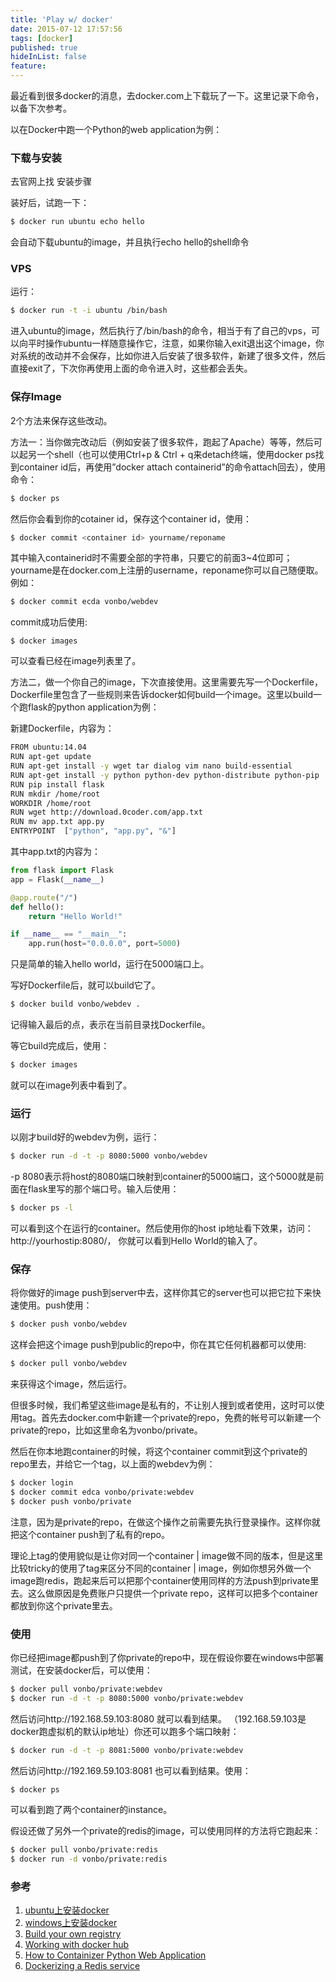 ```yaml
---
title: 'Play w/ docker'
date: 2015-07-12 17:57:56
tags: [docker]
published: true
hideInList: false
feature: 
---
```

最近看到很多docker的消息，去docker.com上下载玩了一下。这里记录下命令，以备下次参考。

以在Docker中跑一个Python的web application为例：
<!-- more -->


### 下载与安装

去官网上找 安装步骤

装好后，试跑一下：

```bash
$ docker run ubuntu echo hello
```

会自动下载ubuntu的image，并且执行echo hello的shell命令

### VPS

运行：

```bash
$ docker run -t -i ubuntu /bin/bash
```

进入ubuntu的image，然后执行了/bin/bash的命令，相当于有了自己的vps，可以向平时操作ubuntu一样随意操作它，注意，如果你输入exit退出这个image，你对系统的改动并不会保存，比如你进入后安装了很多软件，新建了很多文件，然后直接exit了，下次你再使用上面的命令进入时，这些都会丢失。

### 保存Image

2个方法来保存这些改动。

方法一：当你做完改动后（例如安装了很多软件，跑起了Apache）等等，然后可以起另一个shell（也可以使用Ctrl+p & Ctrl + q来detach终端，使用docker ps找到container id后，再使用”docker attach containerid”的命令attach回去），使用命令：

```bash
$ docker ps
```

然后你会看到你的cotainer id，保存这个container id，使用：

```bash
$ docker commit <container id> yourname/reponame
```

其中输入containerid时不需要全部的字符串，只要它的前面3~4位即可；yourname是在docker.com上注册的username，reponame你可以自己随便取。例如：

```bash
$ docker commit ecda vonbo/webdev
```

commit成功后使用:

```
$ docker images
```

可以查看已经在image列表里了。

方法二，做一个你自己的image，下次直接使用。这里需要先写一个Dockerfile，Dockerfile里包含了一些规则来告诉docker如何build一个image。这里以build一个跑flask的python application为例：

新建Dockerfile，内容为：

```bash
FROM ubuntu:14.04
RUN apt-get update
RUN apt-get install -y wget tar dialog vim nano build-essential
RUN apt-get install -y python python-dev python-distribute python-pip
RUN pip install flask
RUN mkdir /home/root
WORKDIR /home/root
RUN wget http://download.0coder.com/app.txt
RUN mv app.txt app.py
ENTRYPOINT  ["python", "app.py", "&"]
```

其中app.txt的内容为：

```python
from flask import Flask
app = Flask(__name__)

@app.route("/")
def hello():
    return "Hello World!"

if __name__ == "__main__":
    app.run(host="0.0.0.0", port=5000)
```

只是简单的输入hello world，运行在5000端口上。

写好Dockerfile后，就可以build它了。

```bash
$ docker build vonbo/webdev .
```

记得输入最后的点，表示在当前目录找Dockerfile。

等它build完成后，使用：

```bash
$ docker images
```

就可以在image列表中看到了。

### 运行

以刚才build好的webdev为例，运行：

```bash
$ docker run -d -t -p 8080:5000 vonbo/webdev
```

-p 8080表示将host的8080端口映射到container的5000端口，这个5000就是前面在flask里写的那个端口号。输入后使用：

```bash
$ docker ps -l
```

可以看到这个在运行的container。然后使用你的host ip地址看下效果，访问：http://yourhostip:8080/，
你就可以看到Hello World的输入了。

### 保存

将你做好的image push到server中去，这样你其它的server也可以把它拉下来快速使用。push使用：

```bash
$ docker push vonbo/webdev
```

这样会把这个image push到public的repo中，你在其它任何机器都可以使用:

```bash
$ docker pull vonbo/webdev
```

来获得这个image，然后运行。

但很多时候，我们希望这些image是私有的，不让别人搜到或者使用，这时可以使用tag。首先去docker.com中新建一个private的repo，免费的帐号可以新建一个private的repo，比如这里命名为vonbo/private。

然后在你本地跑container的时候，将这个container commit到这个private的repo里去，并给它一个tag，以上面的webdev为例：

```bash
$ docker login
$ docker commit edca vonbo/private:webdev
$ docker push vonbo/private
```

注意，因为是private的repo，在做这个操作之前需要先执行登录操作。这样你就把这个container push到了私有的repo。

理论上tag的使用貌似是让你对同一个container | image做不同的版本，但是这里比较tricky的使用了tag来区分不同的container | image，例如你想另外做一个image跑redis，跑起来后可以把那个container使用同样的方法push到private里去。这么做原因是免费账户只提供一个private repo，这样可以把多个container都放到你这个private里去。

### 使用

你已经把image都push到了你private的repo中，现在假设你要在windows中部署测试，在安装docker后，可以使用：

```bash
$ docker pull vonbo/private:webdev
$ docker run -d -t -p 8080:5000 vonbo/private:webdev
```

然后访问http://192.168.59.103:8080 就可以看到结果。
（192.168.59.103是docker跑虚拟机的默认ip地址）你还可以跑多个端口映射：

```bash
$ docker run -d -t -p 8081:5000 vonbo/private:webdev
```

然后访问http://192.169.59.103:8081 也可以看到结果。使用：

```bash
$ docker ps
```

可以看到跑了两个container的instance。

假设还做了另外一个private的redis的image，可以使用同样的方法将它跑起来：

```bash
$ docker pull vonbo/private:redis
$ docker run -d vonbo/private:redis
```

### 参考

1. [ubuntu上安装docker](http://web2.0coder.com/archives/!https://docs.docker.com/installation/ubuntulinux/)
2. [windows上安装docker](http://web2.0coder.com/archives/!https://docs.docker.com/installation/windows/)
3. [Build your own registry](http://web2.0coder.com/archives/!https://blog.codecentric.de/en/2014/02/docker-registry-run-private-docker-image-repository/)
4. [Working with docker hub](http://web2.0coder.com/archives/!http://docs.docker.com/userguide/dockerrepos/)
5. [How to Containizer Python Web Application](http://web2.0coder.com/archives/!https://www.digitalocean.com/community/tutorials/docker-explained-how-to-containerize-python-web-applications)
6. [Dockerizing a Redis service](http://web2.0coder.com/archives/!https://docs.docker.com/examples/running_redis_service/)
